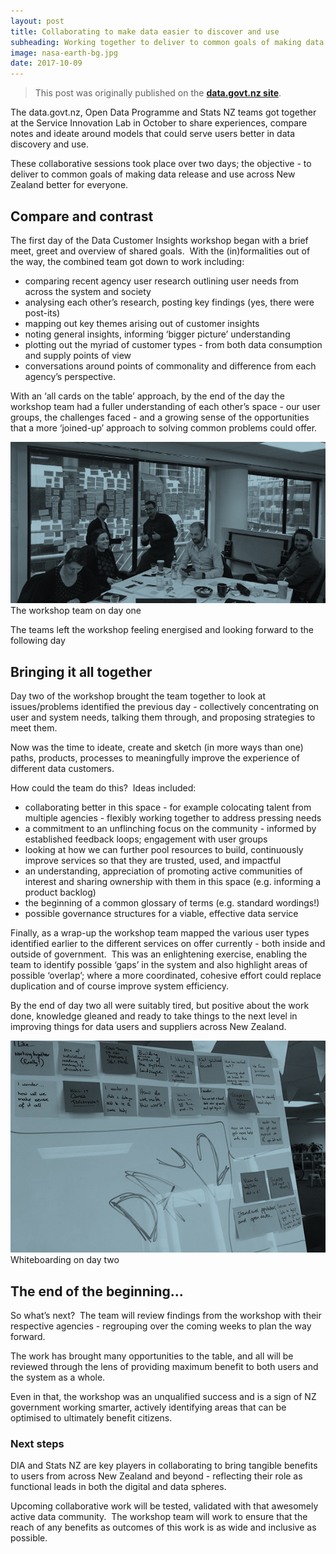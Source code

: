 ```yaml
---
layout: post
title: Collaborating to make data easier to discover and use
subheading: Working together to deliver to common goals of making data release and use across New Zealand better for everyone.
image: nasa-earth-bg.jpg
date: 2017-10-09
---
```


> This post was originally published on the [**data.govt.nz site**](https://data.govt.nz/blog/collaborating-to-make-data-easier-to-discover-and-use/ "NZ open data site").

The data.govt.nz, Open Data Programme and Stats NZ teams got together at the Service Innovation Lab in October to share experiences, compare notes and ideate around models that could serve users better in data discovery and use.

These collaborative sessions took place over two days; the objective - to deliver to common goals of making data release and use across New Zealand better for everyone.

## Compare and contrast

The first day of the Data Customer Insights workshop began with a brief meet, greet and overview of shared goals.  With the (in)formalities out of the way, the combined team got down to work including:

*   comparing recent agency user research outlining user needs from across the system and society
*   analysing each other’s research, posting key findings (yes, there were post-its)
*   mapping out key themes arising out of customer insights
*   noting general insights, informing ‘bigger picture’ understanding
*   plotting out the myriad of customer types - from both data consumption and supply points of view
*   conversations around points of commonality and difference from each agency’s perspective.

With an ‘all cards on the table’ approach, by the end of the day the workshop team had a fuller understanding of each other’s space - our user groups, the challenges faced - and a growing sense of the opportunities that a more ‘joined-up’ approach to solving common problems could offer.

[![workshop team Mark Kirkpatrick,Cam Findlay, Rachel Davis etc.](/images/workshop.jpg) ](#) <span class="caption text-muted">The workshop team on day one</span>

The teams left the workshop feeling energised and looking forward to the following day

## Bringing it all together

Day two of the workshop brought the team together to look at issues/problems identified the previous day - collectively concentrating on user and system needs, talking them through, and proposing strategies to meet them.

Now was the time to ideate, create and sketch (in more ways than one) paths, products, processes to meaningfully improve the experience of different data customers.

How could the team do this?  Ideas included:

*   collaborating better in this space - for example colocating talent from multiple agencies - flexibly working together to address pressing needs
*   a commitment to an unflinching focus on the community - informed by established feedback loops; engagement with user groups
*   looking at how we can further pool resources to build, continuously improve services so that they are trusted, used, and impactful
*   an understanding, appreciation of promoting active communities of interest and sharing ownership with them in this space (e.g. informing a product backlog)
*   the beginning of a common glossary of terms (e.g. standard wordings!)
*   possible governance structures for a viable, effective data service

Finally, as a wrap-up the workshop team mapped the various user types identified earlier to the different services on offer currently - both inside and outside of government.  This was an enlightening exercise, enabling the team to identify possible ‘gaps’ in the system and also highlight areas of possible ‘overlap’; where a more coordinated, cohesive effort could replace duplication and of course improve system efficiency.

By the end of day two all were suitably tired, but positive about the work done, knowledge gleaned and ready to take things to the next level in improving things for data users and suppliers across New Zealand.

[![whiteboard with post its gathered on day one](/images/whiteboard.jpg) ](#) <span class="caption text-muted">Whiteboarding on day two</span>

## The end of the beginning...

So what’s next?  The team will review findings from the workshop with their respective agencies - regrouping over the coming weeks to plan the way forward.

The work has brought many opportunities to the table, and all will be reviewed through the lens of providing maximum benefit to both users and the system as a whole.

Even in that, the workshop was an unqualified success and is a sign of NZ government working smarter, actively identifying areas that can be optimised to ultimately benefit citizens.  

### Next steps

DIA and Stats NZ are key players in collaborating to bring tangible benefits to users from across New Zealand and beyond - reflecting their role as functional leads in both the digital and data spheres.

Upcoming collaborative work will be tested, validated with that awesomely active data community.  The workshop team will work to ensure that the reach of any benefits as outcomes of this work is as wide and inclusive as possible.
